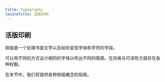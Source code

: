 ```yaml
---
title: Typography
localeTitle: 活版印刷
---
```

## 活版印刷

排版是一个处理书面文字以及如何呈现字母和字符的字段。

可以用不同的方式设计相同的字母以传达不同的情感。在风格与可读性方面存在各种权衡。

在本节中，我们将提供各种排版概念的指南。